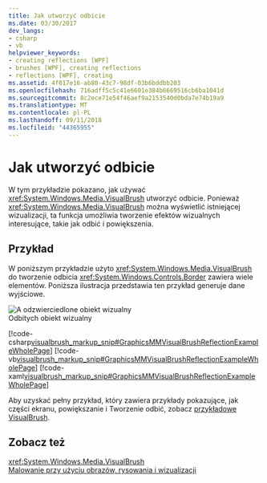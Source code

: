 ```yaml
---
title: Jak utworzyć odbicie
ms.date: 03/30/2017
dev_langs:
- csharp
- vb
helpviewer_keywords:
- creating reflections [WPF]
- brushes [WPF], creating reflections
- reflections [WPF], creating
ms.assetid: 4f017e16-ab80-43c7-98df-03b6bddbb203
ms.openlocfilehash: 716adff5c5c41e6601e384b6669516cb6ba1041d
ms.sourcegitcommit: 8c2ece71e54f46aef9a2153540d0bda7e74b19a9
ms.translationtype: MT
ms.contentlocale: pl-PL
ms.lasthandoff: 09/11/2018
ms.locfileid: "44365955"
---
```

# <a name="how-to-create-a-reflection"></a>Jak utworzyć odbicie
W tym przykładzie pokazano, jak używać <xref:System.Windows.Media.VisualBrush> utworzyć odbicie. Ponieważ <xref:System.Windows.Media.VisualBrush> można wyświetlić istniejącej wizualizacji, ta funkcja umożliwia tworzenie efektów wizualnych interesujące, takie jak odbić i powiększenia.  
  
## <a name="example"></a>Przykład  
 W poniższym przykładzie użyto <xref:System.Windows.Media.VisualBrush> do tworzenie odbicia <xref:System.Windows.Controls.Border> zawiera wiele elementów. Poniższa ilustracja przedstawia ten przykład generuje dane wyjściowe.  
  
 ![A odzwierciedlone obiekt wizualny](../../../../docs/framework/wpf/graphics-multimedia/media/graphicsmm-visualbrush-reflection-small.jpg "graphicsmm_visualbrush_reflection_small")  
Odbitych obiekt wizualny  
  
 [!code-csharp[visualbrush_markup_snip#GraphicsMMVisualBrushReflectionExampleWholePage](../../../../samples/snippets/csharp/VS_Snippets_Wpf/visualbrush_markup_snip/CSharp/ReflectionExample.cs#graphicsmmvisualbrushreflectionexamplewholepage)]
 [!code-vb[visualbrush_markup_snip#GraphicsMMVisualBrushReflectionExampleWholePage](../../../../samples/snippets/visualbasic/VS_Snippets_Wpf/visualbrush_markup_snip/visualbasic/reflectionexample.vb#graphicsmmvisualbrushreflectionexamplewholepage)]
 [!code-xaml[visualbrush_markup_snip#GraphicsMMVisualBrushReflectionExampleWholePage](../../../../samples/snippets/xaml/VS_Snippets_Wpf/visualbrush_markup_snip/XAML/ReflectionExample.xaml#graphicsmmvisualbrushreflectionexamplewholepage)]  
  
 Aby uzyskać pełny przykład, który zawiera przykłady pokazujące, jak części ekranu, powiększanie i Tworzenie odbić, zobacz [przykładowe VisualBrush](https://go.microsoft.com/fwlink/?LinkID=160049).  
  
## <a name="see-also"></a>Zobacz też  
 <xref:System.Windows.Media.VisualBrush>  
 [Malowanie przy użyciu obrazów, rysowania i wizualizacji](../../../../docs/framework/wpf/graphics-multimedia/painting-with-images-drawings-and-visuals.md)
